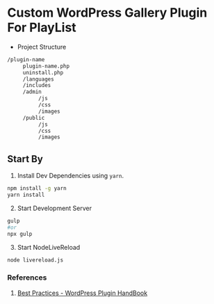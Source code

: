 # Custom WordPress Gallery Plugin For PlayList

- Project Structure

```bash
/plugin-name
     plugin-name.php
     uninstall.php
     /languages
     /includes
     /admin
          /js
          /css
          /images
     /public
          /js
          /css
          /images
```

## Start By

1. Install  Dev Dependencies using `yarn`.

```bash
npm install -g yarn
yarn install
```

2. Start Development Server 

```bash
gulp
#or 
npx gulp
```

3. Start NodeLiveReload

```bash
node livereload.js
```

### References

1. [Best Practices - WordPress Plugin HandBook](https://developer.wordpress.org/plugins/plugin-basics/best-practices/)